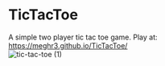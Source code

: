 # TicTacToe
A simple two player tic tac toe game. 
Play at:
  https://meghr3.github.io/TicTacToe/ <br/>
![tic-tac-toe (1)](https://user-images.githubusercontent.com/79238893/108348952-68e3da80-7208-11eb-825d-e447ad1f18e7.png)
